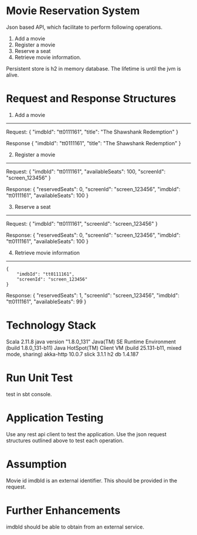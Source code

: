 Movie Reservation System
========================
Json based API, which facilitate to perform following operations.

1. Add a movie
2. Register a movie
3. Reserve a seat
4. Retrieve movie information.

Persistent store is h2 in memory database. The lifetime is until the jvm is alive.

Request and Response Structures
===============================
1. Add a movie
--------------
Request:
    { "imdbId": "tt0111161",
      "title": "The Shawshank Redemption"
    }

Response
    {
        "imdbId": "tt0111161",
        "title": "The Shawshank Redemption"
    }

2. Register a movie
-------------------
Request:
    {
      "imdbId": "tt0111161",
      "availableSeats": 100,
      "screenId": "screen_123456"
    }

Response:
    {
        "reservedSeats": 0,
        "screenId": "screen_123456",
        "imdbId": "tt0111161",
        "availableSeats": 100
    }

3. Reserve a seat
-----------------
Request:
    {
      "imdbId": "tt0111161",
      "screenId": "screen_123456"
    }

Response:
    {
        "reservedSeats": 0,
        "screenId": "screen_123456",
        "imdbId": "tt0111161",
        "availableSeats": 100
    }

4. Retrieve movie information
-----------------------------
    {
        "imdbId": "tt0111161",
        "screenId": "screen_123456"
    }

Response:
    {
        "reservedSeats": 1,
        "screenId": "screen_123456",
        "imdbId": "tt0111161",
        "availableSeats": 99
    }

Technology Stack
================
Scala 2.11.8
java version "1.8.0_131"
Java(TM) SE Runtime Environment (build 1.8.0_131-b11)
Java HotSpot(TM) Client VM (build 25.131-b11, mixed mode, sharing)
akka-http 10.0.7
slick 3.1.1
h2 db 1.4.187

Run Unit Test
=============
test in sbt console.

Application Testing
===================
Use any rest api client to test the application. Use the json request structures outlined above to test each operation.

Assumption
==========
Movie id imdbId is an external identifier. This should be provided in the request.

Further Enhancements
====================
imdbId should be able to obtain from an external service.
